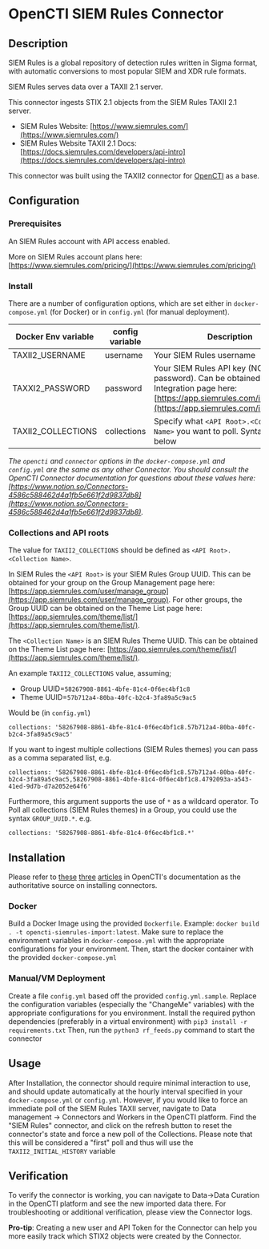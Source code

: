 # OpenCTI SIEM Rules Connector

## Description

SIEM Rules is a global repository of detection rules written in Sigma format, with automatic conversions to most popular SIEM and XDR rule formats.

SIEM Rules serves data over a TAXII 2.1 server.

This connector ingests STIX 2.1 objects from the SIEM Rules TAXII 2.1 server.

* SIEM Rules Website: [https://www.siemrules.com/](https://www.siemrules.com/)
* SIEM Rules Website TAXII 2.1 Docs: [https://docs.siemrules.com/developers/api-intro](https://docs.siemrules.com/developers/api-intro)

This connector was built using the TAXII2 connector for [OpenCTI](https://github.com/OpenCTI-Platform/opencti) as a base.

## Configuration

### Prerequisites 

An SIEM Rules account with API access enabled.

More on SIEM Rules account plans here: [https://www.siemrules.com/pricing/](https://www.siemrules.com/pricing/)

### Install

There are a number of configuration options, which are set either in `docker-compose.yml` (for Docker) or in `config.yml` (for manual deployment).

| Docker Env variable | config variable | Description
| --------------------|-----------------|------------
| TAXII2_USERNAME     | username        | Your SIEM Rules username
| TAXXI2_PASSWORD     | password        | Your SIEM Rules API key (NOT password). Can be obtained on the Integration page here: [https://app.siemrules.com/integrations](https://app.siemrules.com/integrations)
| TAXII2_COLLECTIONS  | collections     | Specify what `<API Root>.<Collection Name>` you want to poll. Syntax Detailed below

_The `opencti` and `connector` options in the `docker-compose.yml` and `config.yml` are the same as any other Connector. You should consult the OpenCTI Connector documentation for questions about these values here: [https://www.notion.so/Connectors-4586c588462d4a1fb5e661f2d9837db8](https://www.notion.so/Connectors-4586c588462d4a1fb5e661f2d9837db8)._

### Collections and API roots

The value for `TAXII2_COLLECTIONS` should be defined as `<API Root>.<Collection Name>`.

In SIEM Rules the `<API Root>` is your SIEM Rules Group UUID. This can be obtained for your group on the Group Management page here: [https://app.siemrules.com/user/manage_group](https://app.siemrules.com/user/manage_group). For other groups, the Group UUID can be obtained on the Theme List page here: [https://app.siemrules.com/theme/list/](https://app.siemrules.com/theme/list/).

The `<Collection Name>` is an SIEM Rules Theme UUID. This can be obtained on the Theme List page here: [https://app.siemrules.com/theme/list/](https://app.siemrules.com/theme/list/).

An example `TAXII2_COLLECTIONS` value, assuming;

* Group UUID=`58267908-8861-4bfe-81c4-0f6ec4bf1c8`
* Theme UUID=`57b712a4-80ba-40fc-b2c4-3fa89a5c9ac5`

Would be (in `config.yml`)

```
collections: '58267908-8861-4bfe-81c4-0f6ec4bf1c8.57b712a4-80ba-40fc-b2c4-3fa89a5c9ac5'
```

If you want to ingest multiple collections (SIEM Rules themes) you can pass as a comma separated list, e.g.

```
collections: '58267908-8861-4bfe-81c4-0f6ec4bf1c8.57b712a4-80ba-40fc-b2c4-3fa89a5c9ac5,58267908-8861-4bfe-81c4-0f6ec4bf1c8.4792093a-a543-41ed-9d7b-d7a2052e64f6'
```

Furthermore, this argument supports the use of `*` as a wildcard operator. To Poll all collections (SIEM Rules themes) in a Group, you could use the syntax `GROUP_UUID.*`. e.g.

```
collections: '58267908-8861-4bfe-81c4-0f6ec4bf1c8.*'
```

## Installation

Please refer to [these](https://www.notion.so/Connectors-4586c588462d4a1fb5e661f2d9837db8) [three](https://www.notion.so/Introduction-9a614638a75746a391cd93a45fe3dc6c) [articles](https://www.notion.so/HowTo-Build-your-first-connector-06b2690697404b5ebc6e3556a1385940) in OpenCTI's documentation as the authoritative source on installing connectors.

### Docker

Build a Docker Image using the provided `Dockerfile`. Example: `docker build . -t opencti-siemrules-import:latest`. Make sure to replace the environment variables in `docker-compose.yml` with the appropriate configurations for your environment. Then, start the docker container with the provided `docker-compose.yml`

### Manual/VM Deployment

Create a file `config.yml` based off the provided `config.yml.sample`. Replace the configuration variables (especially the "ChangeMe" variables) with the appropriate configurations for you environment. Install the required python dependencies (preferably in a virtual environment) with `pip3 install -r requirements.txt` Then, run the `python3 rf_feeds.py` command to start the connector

## Usage

After Installation, the connector should require minimal interaction to use, and should update automatically at the hourly interval specified in your `docker-compose.yml` or `config.yml`. However, if you would like to force an immediate poll of the SIEM Rules TAXII server, navigate to Data management -> Connectors and Workers in the OpenCTI platform. Find the "SIEM Rules" connector, and click on the refresh button to reset the connector's state and force a new poll of the Collections. Please note that this will be considered a "first" poll and thus will use the `TAXII2_INITIAL_HISTORY` variable

## Verification

To verify the connector is working, you can navigate to Data->Data Curation in the OpenCTI platform and see the new imported data there. For troubleshooting or additional verification, please view the Connector logs.

**Pro-tip**: Creating a new user and API Token for the Connector can help you more easily track which STIX2 objects were created by the Connector.
